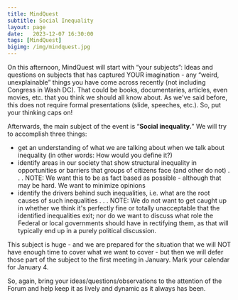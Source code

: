 ```yaml
---
title: MindQuest
subtitle: Social Inequality
layout: page
date:   2023-12-07 16:30:00
tags: [MindQuest]
bigimg: /img/mindquest.jpg
---
```


On this afternoon, MindQuest will start with “your subjects”:  Ideas and questions on subjects that has captured YOUR imagination - any “weird, unexplainable” things you have come across recently (not including Congress in Wash DC). That could be books, documentaries, articles, even movies, etc. that you think we should all know about. As we've said before, this does not require formal presentations (slide, speeches, etc.).
So, put your thinking caps on!

Afterwards, the main subject of the event is “**Social inequality.**”
We will try to accomplish three things:

- get an understanding of what we are talking about when we talk about inequality (in other words: How would you define it?)
- identify areas in our society that show structural inequality in opportunities or barriers that groups of citizens face (and other do not) . . . NOTE: We want this to be as fact based as possible - although that may be hard. We want to minimize opinions 
- identify the drivers behind such inequalities, i.e. what are the root causes of such inequalities . . . NOTE: We do not want to get caught up in whether we think it's perfectly fine or totally unacceptable that the identified inequalities exit; nor do we want to discuss what role the Federal or local governments should have in rectifying them, as that will typically end up in a purely political discussion. 

This subject is huge - and we are prepared for the situation that we will NOT have enough time to cover what we want to cover - but then we will defer those part of the subject to the first meeting in January. Mark your calendar for January 4.

So, again, bring your ideas/questions/observations to the attention of the Forum and help keep it as lively and dynamic as it always has been.
